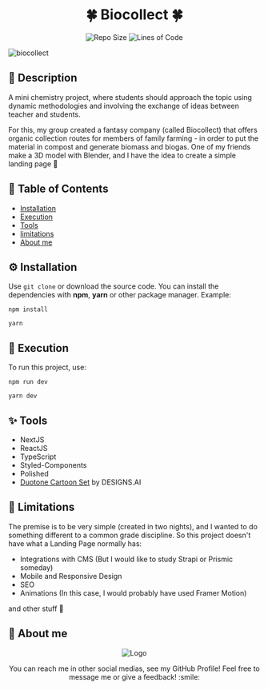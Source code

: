 <div align="center">
  
# 🍀 Biocollect 🍀
 
![Repo Size](https://img.shields.io/github/repo-size/YuriLopesM/biocollect)
![Lines of Code](https://img.shields.io/tokei/lines/github.com/YuriLopesM/biocollect)
  
</div>

![biocollect](https://user-images.githubusercontent.com/75103144/145992463-61996c80-2aa3-40ee-868b-a6eea9ccf90d.gif)

## 📘 Description

A mini chemistry project, where students should approach the topic using dynamic methodologies and involving the exchange of ideas between teacher and students. 

For this, my group created a fantasy company (called Biocollect) that offers organic collection routes for members of family farming - in order to put the material in compost and generate biomass and biogas. One of my friends make a 3D model with Blender, and I have the idea to create a simple landing page 👾

## 🚩 Table of Contents

- [Installation](#-installation)
- [Execution](#-execution)
- [Tools](#-tools)
- [limitations](#-limitations)
- [About me](#-about-me)

## ⚙ Installation

Use `git clone` or download the source code. You can install the dependencies with **npm**, **yarn** or other package manager. Example:
```
npm install
```
```
yarn
```

## 🧩 Execution

To run this project, use:

```
npm run dev
```
```
yarn dev
```


## ✨ Tools

- NextJS
- ReactJS
- TypeScript
- Styled-Components
- Polished
- [Duotone Cartoon Set](https://designs.ai/graphicmaker/illustrations/Duotone_Cartoon_Set) by DESIGNS.AI


## 🎃 Limitations

The premise is to be very simple (created in two nights), and I wanted to do something different to a common grade discipline. So this project doesn't have what a Landing Page normally has:

- Integrations with CMS (But I would like to study Strapi or Prismic someday)
- Mobile and Responsive Design
- SEO
- Animations (In this case, I would probably have used Framer Motion)

and other stuff 🤠

## 🐘 About me

<p align = "center">
  <img src = "https://i.ibb.co/x7d4DBt/Asset-1.png" alt = "Logo" border = "0">
</p> 

<p align = "center">
  You can reach me in other social medias, see my GitHub Profile!
  Feel free to message me or give a feedback! :smile:
</p> 


